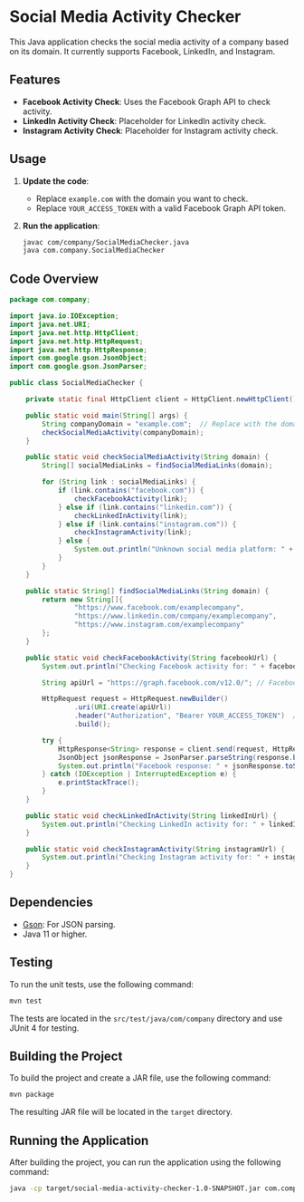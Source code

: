 # Social Media Activity Checker

This Java application checks the social media activity of a company based on its domain. It currently supports Facebook, LinkedIn, and Instagram.

## Features

- **Facebook Activity Check**: Uses the Facebook Graph API to check activity.
- **LinkedIn Activity Check**: Placeholder for LinkedIn activity check.
- **Instagram Activity Check**: Placeholder for Instagram activity check.

## Usage

1. **Update the code**:
    - Replace `example.com` with the domain you want to check.
    - Replace `YOUR_ACCESS_TOKEN` with a valid Facebook Graph API token.

2. **Run the application**:
    ```sh
    javac com/company/SocialMediaChecker.java
    java com.company.SocialMediaChecker
    ```

## Code Overview

```java
package com.company;

import java.io.IOException;
import java.net.URI;
import java.net.http.HttpClient;
import java.net.http.HttpRequest;
import java.net.http.HttpResponse;
import com.google.gson.JsonObject;
import com.google.gson.JsonParser;

public class SocialMediaChecker {

    private static final HttpClient client = HttpClient.newHttpClient();

    public static void main(String[] args) {
        String companyDomain = "example.com";  // Replace with the domain you want to check
        checkSocialMediaActivity(companyDomain);
    }

    public static void checkSocialMediaActivity(String domain) {
        String[] socialMediaLinks = findSocialMediaLinks(domain);

        for (String link : socialMediaLinks) {
            if (link.contains("facebook.com")) {
                checkFacebookActivity(link);
            } else if (link.contains("linkedin.com")) {
                checkLinkedInActivity(link);
            } else if (link.contains("instagram.com")) {
                checkInstagramActivity(link);
            } else {
                System.out.println("Unknown social media platform: " + link);
            }
        }
    }

    public static String[] findSocialMediaLinks(String domain) {
        return new String[]{
                "https://www.facebook.com/examplecompany",
                "https://www.linkedin.com/company/examplecompany",
                "https://www.instagram.com/examplecompany"
        };
    }

    public static void checkFacebookActivity(String facebookUrl) {
        System.out.println("Checking Facebook activity for: " + facebookUrl);

        String apiUrl = "https://graph.facebook.com/v12.0/"; // Facebook Graph API URL

        HttpRequest request = HttpRequest.newBuilder()
                .uri(URI.create(apiUrl))
                .header("Authorization", "Bearer YOUR_ACCESS_TOKEN")  // Replace with a real token
                .build();

        try {
            HttpResponse<String> response = client.send(request, HttpResponse.BodyHandlers.ofString());
            JsonObject jsonResponse = JsonParser.parseString(response.body()).getAsJsonObject();
            System.out.println("Facebook response: " + jsonResponse.toString());
        } catch (IOException | InterruptedException e) {
            e.printStackTrace();
        }
    }

    public static void checkLinkedInActivity(String linkedInUrl) {
        System.out.println("Checking LinkedIn activity for: " + linkedInUrl);
    }

    public static void checkInstagramActivity(String instagramUrl) {
        System.out.println("Checking Instagram activity for: " + instagramUrl);
    }
}
```

## Dependencies

- [Gson](https://github.com/google/gson): For JSON parsing.
- Java 11 or higher.



## Testing

To run the unit tests, use the following command:

```sh
mvn test
```

The tests are located in the `src/test/java/com/company` directory and use JUnit 4 for testing.

## Building the Project

To build the project and create a JAR file, use the following command:

```sh
mvn package
```

The resulting JAR file will be located in the `target` directory.

## Running the Application

After building the project, you can run the application using the following command:

```sh
java -cp target/social-media-activity-checker-1.0-SNAPSHOT.jar com.company.SocialMediaChecker
```